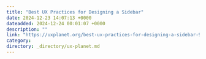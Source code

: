 ```yaml
---
title: "Best UX Practices for Designing a Sidebar"
date: 2024-12-23 14:07:13 +0000
dateadded: 2024-12-24 00:01:07 +0000
description: ""
link: "https://uxplanet.org/best-ux-practices-for-designing-a-sidebar-9174ee0ecaa2?source=rss----819cc2aaeee0---4"
category:
directory: _directory/ux-planet.md
---
```

